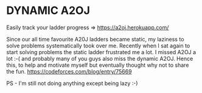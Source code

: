 # DYNAMIC A2OJ
Easily track your ladder progress => 
https://a2oj.herokuapp.com/

Since our all time favourite A20J ladders became static, my laziness to solve problems systematically took over me. Recently when I sat again to start solving problems the static ladder frustrated me a lot. I missed A2OJ a lot :-( and probably many of you guys also miss the dynamic A2OJ. Hence this, to help and motivate myself but eventually thought why not to share the fun.
https://codeforces.com/blog/entry/75669</br>


PS - I'm still not doing anything except being lazy :-)
